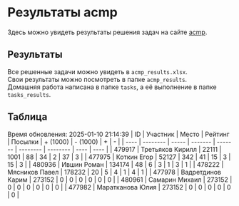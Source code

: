 # Результаты acmp
Здесь можно увидеть результаты решения задач на сайте [acmp](https://acmp.ru). 

## Результаты
Все решенные задачи можно увидеть в `acmp_results.xlsx`.   
Свои результаты можно посмотреть в папке `acmp_results`.  
Домашняя работа написана в папке `tasks`, а её выполнение в папке `tasks_results`.

## Таблица
Время обновления: 2025-01-10 21:14:39
| ID   | Участник | Место | Рейтинг | Посылки | + (1000) | - (1000) | +    | -    |
| ---- | -------- | ----- | ------- | ------- | -------- | -------- | ---- | ---- |
| 479917 | Третьяков Кирилл | 22111 | 1001 | 88 | 34 | 2 | 37 | 3 |
| 477975 | Коткин Егор | 52127 | 342 | 41 | 15 | 3 | 15 | 3 |
| 480936 | Ившин Роман | 134174 | 48 | 6 | 3 | 1 | 3 | 1 |
| 478222 | Мясников Павел | 178232 | 20 | 5 | 4 | 1 | 4 | 1 |
| 477978 | Вадретдинов Карим | 273152 | 0 | 0 | 0 | 0 | 0 | 0 |
| 480961 | Самарин Михаил | 273152 | 0 | 0 | 0 | 0 | 0 | 0 |
| 477982 | Маратканова Юлия | 273152 | 0 | 0 | 0 | 0 | 0 | 0 |
